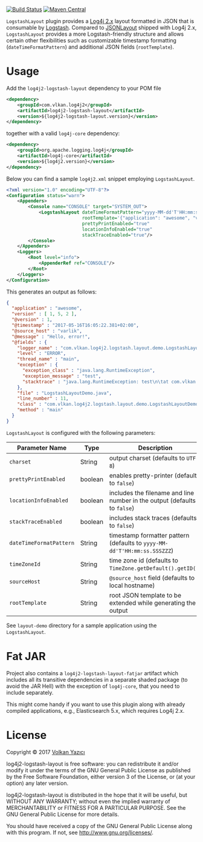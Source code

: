 [![Build Status](https://secure.travis-ci.org/vy/log4j2-logstash-layout.svg)](http://travis-ci.org/vy/log4j2-logstash-layout)
[![Maven Central](https://img.shields.io/maven-central/v/com.vlkan.log4j2/log4j2-logstash-layout-parent.svg)](https://search.maven.org/#search%7Cga%7C1%7Cg%3A%22com.vlkan.log4j2%22)

`LogstashLayout` plugin provides a [Log4j 2.x](https://logging.apache.org/log4j/2.x/)
layout formatted in JSON that is consumable by
[Logstash](https://www.elastic.co/products/logstash). Compared to
[JSONLayout](https://logging.apache.org/log4j/2.x/manual/layouts.html#JSONLayout)
shipped with Log4j 2.x, `LogstashLayout` provides a more Logstash-friendly
structure and allows certain other flexibilities such as customizable
timestamp formatting (`dateTimeFormatPattern`) and additional JSON fields
(`rootTemplate`).

# Usage

Add the `log4j2-logstash-layout` dependency to your POM file

```xml
<dependency>
    <groupId>com.vlkan.log4j2</groupId>
    <artifactId>log4j2-logstash-layout</artifactId>
    <version>${log4j2-logstash-layout.version}</version>
</dependency>
```

together with a valid `log4j-core` dependency:

```xml
<dependency>
    <groupId>org.apache.logging.log4j</groupId>
    <artifactId>log4j-core</artifactId>
    <version>${log4j2.version}</version>
</dependency>
```

Below you can find a sample `log4j2.xml` snippet employing `LogstashLayout`.

```xml
<?xml version="1.0" encoding="UTF-8"?>
<Configuration status="warn">
    <Appenders>
        <Console name="CONSOLE" target="SYSTEM_OUT">
            <LogstashLayout dateTimeFormatPattern="yyyy-MM-dd'T'HH:mm:ss.SSSZZZ"
                            rootTemplate='{"application": "awesome", "version": [1, 5, 2]}'
                            prettyPrintEnabled="true"
                            locationInfoEnabled="true"
                            stackTraceEnabled="true"/>
        </Console>
    </Appenders>
    <Loggers>
        <Root level="info">
            <AppenderRef ref="CONSOLE"/>
        </Root>
    </Loggers>
</Configuration>
```

This generates an output as follows:

```json
{
  "application" : "awesome",
  "version" : [ 1, 5, 2 ],
  "@version" : 1,
  "@timestamp" : "2017-05-16T16:05:22.381+02:00",
  "@source_host" : "varlik",
  "@message" : "Hello, error!",
  "@fields" : {
    "logger_name" : "com.vlkan.log4j2.logstash.layout.demo.LogstashLayoutDemo",
    "level" : "ERROR",
    "thread_name" : "main",
    "exception" : {
      "exception_class" : "java.lang.RuntimeException",
      "exception_message" : "test",
      "stacktrace" : "java.lang.RuntimeException: test\n\tat com.vlkan.log4j2.logstash.layout.demo.LogstashLayoutDemo.main(LogstashLayoutDemo.java:10)\n"
    },
    "file" : "LogstashLayoutDemo.java",
    "line_number" : 11,
    "class" : "com.vlkan.log4j2.logstash.layout.demo.LogstashLayoutDemo",
    "method" : "main"
  }
}
```

`LogstashLayout` is configured with the following parameters:

| Parameter Name | Type | Description |
|----------------|------|-------------|
| `charset` | String | output charset (defaults to `UTF-8`) |
| `prettyPrintEnabled` | boolean | enables pretty-printer (defaults to `false`) |
| `locationInfoEnabled` | boolean | includes the filename and line number in the output (defaults to `false`) |
| `stackTraceEnabled` | boolean | includes stack traces (defaults to `false`) |
| `dateTimeFormatPattern` | String | timestamp formatter pattern (defaults to `yyyy-MM-dd'T'HH:mm:ss.SSSZZZ`) |
| `timeZoneId` | String | time zone id (defaults to `TimeZone.getDefault().getID()`) |
| `sourceHost` | String | `@source_host` field (defaults to local hostname) |
| `rootTemplate` | String | root JSON template to be extended while generating the output |

See `layout-demo` directory for a sample application using the `LogstashLayout`.

Fat JAR
=======

Project also contains a `log4j2-logstash-layout-fatjar` artifact which
includes all its transitive dependencies in a separate shaded package (to
avoid the JAR Hell) with the exception of `log4j-core`, that you need to
include separately.

This might come handy if you want to use this plugin along with already
compiled applications, e.g., Elasticsearch 5.x, which requires Log4j 2.x.

# License

Copyright &copy; 2017 [Volkan Yazıcı](http://vlkan.com/)

log4j2-logstash-layout is free software: you can redistribute it and/or modify
it under the terms of the GNU General Public License as published by the Free
Software Foundation, either version 3 of the License, or (at your option) any
later version.

log4j2-logstash-layout is distributed in the hope that it will be useful, but
WITHOUT ANY WARRANTY; without even the implied warranty of MERCHANTABILITY or
FITNESS FOR A PARTICULAR PURPOSE. See the GNU General Public License for more
details.

You should have received a copy of the GNU General Public License along with
this program. If not, see http://www.gnu.org/licenses/.
